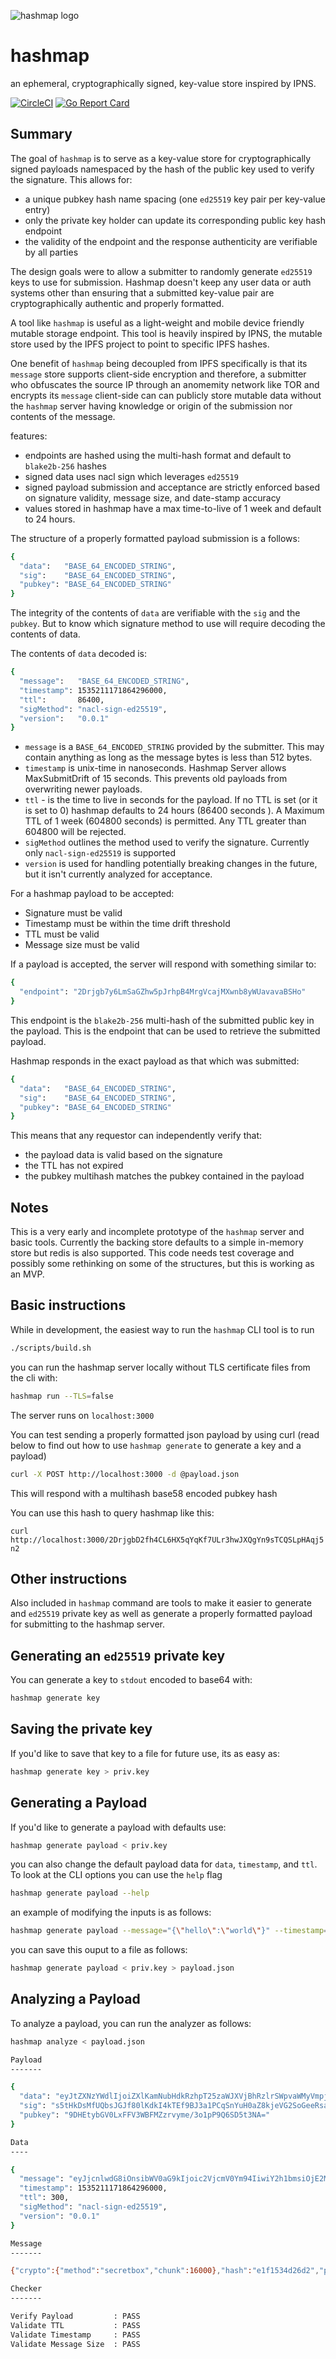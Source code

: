 ![hashmap logo](images/hashmap-logo-black-text-quarter.svg)

# hashmap

an ephemeral, cryptographically signed, key-value store inspired by IPNS.

[![CircleCI][1]][2] [![Go Report Card][3]][4]

[1]: https://circleci.com/gh/nomasters/hashmap.svg?style=svg
[2]: https://circleci.com/gh/nomasters/hashmap
[3]: https://goreportcard.com/badge/github.com/nomasters/hashmap
[4]: https://goreportcard.com/report/github.com/nomasters/hashmap

## Summary

The goal of `hashmap` is to serve as a key-value store for cryptographically signed payloads namespaced by the hash of the public key used to verify the signature. This allows for:

- a unique pubkey hash name spacing (one `ed25519` key pair per key-value entry) 
- only the private key holder can update its corresponding public key hash endpoint
- the validity of the endpoint and the response authenticity are verifiable by all parties

The design goals were to allow a submitter to randomly generate `ed25519` keys to use for submission. Hashmap doesn't keep any user data or auth systems other than ensuring that a submitted key-value pair are cryptographically authentic and properly formatted.

A tool like `hashmap` is useful as a light-weight and mobile device friendly mutable storage endpoint. This tool is heavily inspired by IPNS, the mutable store used by the IPFS project to point to specific IPFS hashes.

One benefit of `hashmap` being decoupled from IPFS specifically is that its `message` store supports client-side encryption and therefore, a submitter who obfuscates the source IP through an anomemity  network like TOR and encrypts its `message` client-side can can publicly store mutable data without the `hashmap` server having knowledge or origin of the submission nor contents of the message.

features:

- endpoints are hashed using the multi-hash format and default to `blake2b-256` hashes
- signed data uses nacl sign which leverages `ed25519`
- signed payload submission and acceptance are strictly enforced based on signature validity, message size, and date-stamp accuracy
- values stored in hashmap have a max time-to-live of 1 week and default to 24 hours. 

The structure of a properly formatted payload submission is a follows:

```bash
{
  "data":   "BASE_64_ENCODED_STRING",
  "sig":    "BASE_64_ENCODED_STRING",
  "pubkey": "BASE_64_ENCODED_STRING"
}
```

The integrity of the contents of `data` are verifiable with the `sig` and the `pubkey`. But to know which signature method to use will require decoding the contents of data.

The contents of `data` decoded is:

```bash
{
  "message":   "BASE_64_ENCODED_STRING",
  "timestamp": 1535211171864296000,
  "ttl":       86400,
  "sigMethod": "nacl-sign-ed25519",
  "version":   "0.0.1"
}
```

- `message` is a `BASE_64_ENCODED_STRING` provided by the submitter. This may contain anything as long as the message bytes is less than 512 bytes.
- `timestamp` is unix-time in nanoseconds. Hashmap Server allows MaxSubmitDrift of 15 seconds. This prevents old payloads from overwriting newer payloads.
- `ttl` - is the time to live in seconds for the payload. If no TTL is set (or it is set to 0) hashmap defaults to 24 hours (86400 seconds ). A Maximum TTL of 1 week (604800 seconds) is permitted. Any TTL greater than 604800 will be rejected.
- `sigMethod` outlines the method used to verify the signature. Currently only `nacl-sign-ed25519` is supported
- `version` is used for handling potentially breaking changes in the future, but it isn't currently analyzed for acceptance.

For a hashmap payload to be accepted:

- Signature must be valid
- Timestamp must be within the time drift threshold
- TTL must be valid
- Message size must be valid

If a payload is accepted, the server will respond with something similar to:

```bash
{
  "endpoint": "2Drjgb7y6LmSaGZhw5pJrhpB4MrgVcajMXwnb8yWUavavaBSHo"
}
```

This endpoint is the `blake2b-256` multi-hash of the submitted public key in the payload. This is the endpoint that can be used to retrieve the submitted payload.

Hashmap responds in the exact payload as that which was submitted:

```bash
{
  "data":   "BASE_64_ENCODED_STRING",
  "sig":    "BASE_64_ENCODED_STRING",
  "pubkey": "BASE_64_ENCODED_STRING"
}
```

This means that any requestor can independently verify that:

- the payload data is valid based on the signature
- the TTL has not expired
- the pubkey multihash matches the pubkey contained in the payload



## Notes

This is a very early and incomplete prototype of the `hashmap` server and basic tools. Currently the backing store defaults to a simple in-memory store but redis is also supported. This code needs test coverage and possibly some rethinking on some of the structures, but this is working as an MVP.


## Basic instructions


While in development, the easiest way to run the `hashmap` CLI tool is to run

```bash
./scripts/build.sh
```

you can run the hashmap server locally without TLS certificate files from the cli with:

```bash
hashmap run --TLS=false
```

The server runs on `localhost:3000`

You can test sending a properly formatted json payload by using curl (read below to find out how to use `hashmap generate` to generate a key and a payload)

```bash
curl -X POST http://localhost:3000 -d @payload.json
```
This will respond with a multihash base58 encoded pubkey hash

You can use this hash to query hashmap like this:

`curl http://localhost:3000/2DrjgbD2fh4CL6HX5qYqKf7ULr3hwJXQgYn9sTCQSLpHAqj5n2`

## Other instructions

Also included in `hashmap` command are tools to make it easier to generate and `ed25519` private key as well as generate a properly formatted payload for submitting to the hashmap server.


## Generating an `ed25519` private key

You can generate a key to `stdout` encoded to base64 with:

```bash
hashmap generate key
```

## Saving the private key

If you'd like to save that key to a file for future use, its as easy as:

```bash
hashmap generate key > priv.key
```

## Generating a Payload

If you'd like to generate a payload with defaults use:

```bash
hashmap generate payload < priv.key
```

you can also change the default payload data for `data`, `timestamp`, and `ttl`. To look at the CLI options you can use the `help` flag

```bash
hashmap generate payload --help
```

an example of modifying the inputs is as follows:

```bash
hashmap generate payload --message="{\"hello\":\"world\"}" --timestamp=1535211171864296000 --ttl=5 < priv.key
```

you can save this ouput to a file as follows:

```bash
hashmap generate payload < priv.key > payload.json
```

## Analyzing a Payload

To analyze a payload, you can run the analyzer as follows:

```bash
hashmap analyze < payload.json

Payload
-------

{
  "data": "eyJtZXNzYWdlIjoiZXlKamNubHdkRzhpT25zaWJXVjBhRzlrSWpvaWMyVmpjbVYwWW05NElpd2lZMmgxYm1zaU9qRTJNREF3ZlN3aWFHRnphQ0k2SW1VeFpqRTFNelJrTWpaa01pSXNJbkJoZVd4dllXUWlPaUoxYnpoYVVXVk5WV3hwT0dJclNXOUtRMUppTDI1UGQwMVhVR2RwT0dWRFpFVkNUWGRrYW1wNlIyWTNVVTFqWkdnMlRXVlFVbW9yV25CM1VGZHpOVmhxZFdOcE1tRXpSVFUzUTFWUGRIUjNTRUZIZHowaWZRPT0iLCJ0aW1lc3RhbXAiOjE1MzUyMTExNzE4NjQyOTYwMDAsInR0bCI6MzAwLCJzaWdNZXRob2QiOiJuYWNsLXNpZ24tZWQyNTUxOSIsInZlcnNpb24iOiIwLjAuMSJ9",
  "sig": "s5tHkDsMfUQbsJGJf80lKdkI4kTEf9BJ3a1PCqSnYuH0aZ8kjeVG2SoGeeRsaXMNV4nDYlBddJkeQkGWort3Cg==",
  "pubkey": "9DHEtybGV0LxFFV3WBFMZzrvyme/3o1pP9Q6SD5t3NA="
}

Data
----

{
  "message": "eyJjcnlwdG8iOnsibWV0aG9kIjoic2VjcmV0Ym94IiwiY2h1bmsiOjE2MDAwfSwiaGFzaCI6ImUxZjE1MzRkMjZkMiIsInBheWxvYWQiOiJ1bzhaUWVNVWxpOGIrSW9KQ1JiL25Pd01XUGdpOGVDZEVCTXdkamp6R2Y3UU1jZGg2TWVQUmorWnB3UFdzNVhqdWNpMmEzRTU3Q1VPdHR3SEFHdz0ifQ==",
  "timestamp": 1535211171864296000,
  "ttl": 300,
  "sigMethod": "nacl-sign-ed25519",
  "version": "0.0.1"
}

Message
-------

{"crypto":{"method":"secretbox","chunk":16000},"hash":"e1f1534d26d2","payload":"uo8ZQeMUli8b+IoJCRb/nOwMWPgi8eCdEBMwdjjzGf7QMcdh6MePRj+ZpwPWs5Xjuci2a3E57CUOttwHAGw="}

Checker
-------

Verify Payload         : PASS
Validate TTL           : PASS
Validate Timestamp     : PASS
Validate Message Size  : PASS
```
